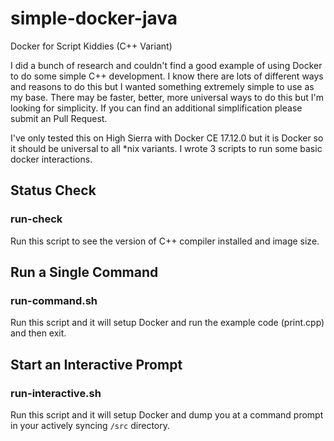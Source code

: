 # simple-docker-java

Docker for Script Kiddies (C++ Variant)

I did a bunch of research and couldn't find a good example of using Docker to do some simple C++ development. I know there are lots of different ways and reasons to do this but I wanted something extremely simple to use as my base. There may be faster, better, more universal ways to do this but I'm looking for simplicity. If you can find an additional simplification please submit an Pull Request.

I've only tested this on High Sierra with Docker CE 17.12.0 but it is Docker so it should be universal to all *nix variants. I wrote 3 scripts to run some basic docker interactions.

## Status Check

### run-check

Run this script to see the version of C++ compiler installed and image size.

## Run a Single Command

### run-command.sh

Run this script and it will setup Docker and run the example code (print.cpp) and then exit.

## Start an Interactive Prompt

### run-interactive.sh

Run this script and it will setup Docker and dump you at a command prompt in your actively syncing `/src` directory.
